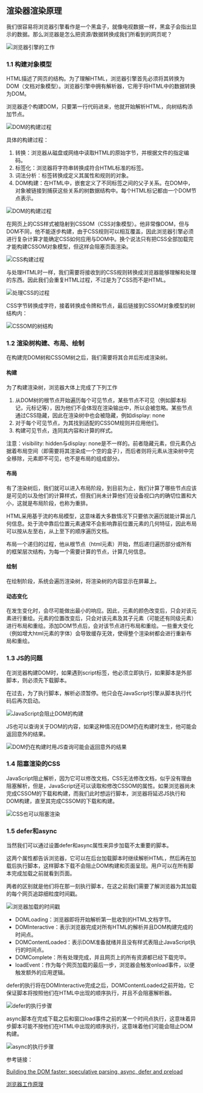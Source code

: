 ## 渲染器渲染原理

我们很容易将浏览器引擎看作是一个黑盒子，就像电视数据一样，黑盒子会指出显示的数据。那么浏览器是怎么把资源/数据转换成我们所看到的网页呢？

![浏览器引擎的工作](https://user-gold-cdn.xitu.io/2018/4/16/162cd0ae58d0a6dd?imageView2/0/w/1280/h/960/format/webp/ignore-error/1)

### 1.1 构建对象模型

HTML描述了网页的结构。为了理解HTML，浏览器引擎首先必须将其转换为DOM（文档对象模型）。浏览器引擎中拥有解析器，它用于将HTML中的数据转换为DOM。

浏览器逐个构建DOM，只要第一行代码进来，他就开始解析HTML，向树结构添加节点。

![DOM的构建过程](https://user-gold-cdn.xitu.io/2018/4/16/162cd0ae47232f31?imageslim)

具体的构建过程：

1. 转换：浏览器从磁盘或网络中读取HTML的原始字节，并根据文件的指定编码。
2. 标签化：浏览器将字符串转换成符合HTML标准的标签。
3. 词法分析：标签转换成定义其属性和规则的对象。
4. DOM构建：在HTML中，嵌套定义了不同标签之间的父子关系。在DOM中，对象被链接到捕获这些关系的树数据结构中。每个HTML标记都由一个DOM节点表示。

![DOM的构建过程](https://user-gold-cdn.xitu.io/2018/4/16/162cd0ae86a8d936?imageView2/0/w/1280/h/960/format/webp/ignore-error/1)

在网页上的CSS样式被隐射到CSSOM（CSS对象模型）。他非常像DOM，但与DOM不同，他不能逐步构建，由于CSS规则可以相互覆盖，因此浏览器引擎必须进行复杂计算才能确定CSS如何应用与DOM中。换个说法只有把CSS全部加载完才能构建CSSOM对象模型，但这样会阻塞页面渲染。

![CSS构建过程](https://user-gold-cdn.xitu.io/2018/4/16/162cd0ae55370e36?imageView2/0/w/1280/h/960/format/webp/ignore-error/1)

与处理HTML时一样，我们需要将接收到的CSS规则转换成浏览器能够理解和处理的东西。因此我们会重复HTML过程，不过是为了CSS而不是HTML。

![处理CSS的过程](https://user-gold-cdn.xitu.io/2018/4/16/162cd0ae7e5670e7?imageView2/0/w/1280/h/960/format/webp/ignore-error/1)

CSS字节转换成字符，接着转换成令牌和节点，最后链接到CSSOM对象模型的树结构内：

![CSSOM的树结构](https://user-gold-cdn.xitu.io/2018/4/16/162cd0ae812982f0?imageView2/0/w/1280/h/960/format/webp/ignore-error/1)

### 1.2 渲染树构建、布局、绘制

在构建完DOM树和CSSOM树之后，我们需要将其合并后形成渲染树。

#### 构建

为了构建渲染树，浏览器大体上完成了下列工作

1. 从DOM树的根节点开始遍历每个可见节点，某些节点不可见（例如脚本标记，元标记等），因为他们不会体现在渲染输出中，所以会被忽略。某些节点通过CSS隐藏，因此在渲染树中也会被隐藏，例如display: none
2. 对于每个可见节点，为其找到适配的CSSOM规则并应用他们。
3. 构建可见节点，连同其内容和计算的样式。

注意：visibility: hidden与display: none是不一样的。前者隐藏元素，但元素仍占据着布局空间（即需要将其渲染成一个空的盒子），而后者则将元素从渲染树中完全移除，元素即不可见，也不是布局的组成部分。

#### 布局

有了渲染树后，我们就可以进入布局阶段，到目前为止，我们计算了哪些节点应该是可见的以及他们的计算样式，但我们尚未计算他们在设备视口内的确切位置和大小，这就是布局阶段，也称为重排。

HTML采用基于流的布局模型，这意味着大多数情况下只要依次遍历就能计算出几何信息。处于流中靠后位置元素通常不会影响靠前位置元素的几何特征，因此布局可以按从左至右，从上至下的顺序遍历文档。

布局一个递归的过程，他从根节点（html元素）开始，然后递归遍历部分或所有的框架层次结构，为每一个需要计算的节点，计算几何信息。

#### 绘制

在绘制阶段，系统会遍历渲染树，将渲染树的内容显示在屏幕上。

#### 动态变化

在发生变化时，会尽可能做出最小的响应。因此，元素的颜色改变后，只会对该元素进行重绘。元素的位置改变后，只会对该元素及其子元素（可能还有同级元素）进行布局和重绘。添加DOM节点后，会对该节点进行布局和重绘。一些重大变化（例如增大html元素的字体）会导致缓存无效，使得整个渲染树都会进行重新布局和重绘。

### 1.3 JS的问题

在浏览器构建DOM时，如果遇到script标签，他必须立即执行，如果脚本是外部脚本，则必须先下载脚本。

在过去，为了执行脚本，解析必须暂停。他只会在JavaScript引擎从脚本执行代码后再次启动。

![JavaScript会阻止DOM的构建](https://user-gold-cdn.xitu.io/2018/4/16/162cd0af035b632b?imageslim)

JS也可以查询关于DOM的内容，如果这种情况在DOM仍在构建时发生，他可能会返回意外的结果。

![DOM仍在构建时用JS查询可能会返回意外的结果](https://user-gold-cdn.xitu.io/2018/4/16/162cd0aeebb95120?imageView2/0/w/1280/h/960/format/webp/ignore-error/1)

### 1.4 阻塞渲染的CSS

JavaScript阻止解析，因为它可以修改文档，CSS无法修改文档，似乎没有理由阻塞解析，但是，JavaScript还可以读取和修改CSSOM的属性。如果浏览器尚未完成CSSOM的下载和构建，而我们此时想运行脚本，浏览器将延迟JS执行和DOM构建，直至其完成CSSOM的下载和构建。

![CSS也可以阻塞渲染](https://user-gold-cdn.xitu.io/2018/4/16/162cd0aec8436c4b?imageView2/0/w/1280/h/960/format/webp/ignore-error/1)

### 1.5 defer和async

当然我们可以通过设置defer和async属性来异步加载不太重要的脚本。

这两个属性都告诉浏览器，它可以在后台加载脚本时继续解析HTML，然后再在加载后执行脚本，这样脚本下载不会阻止DOM构建和页面呈现。用户可以在所有脚本完成加载之前就看到页面。

两者的区别就是他们将在那一刻执行脚本，在这之前我们需要了解浏览器为其加载的每个网页追踪细粒度时间戳。

![浏览器加载的时间戳](https://user-gold-cdn.xitu.io/2018/4/16/162cd0af4a54bb2a?imageView2/0/w/1280/h/960/format/webp/ignore-error/1)

* DOMLoading：浏览器即将开始解析第一批收到的HTML文档字节。
* DOMInteractive：表示浏览器完成对所有HTML的解析并且DOM构建完成的时间点。
* DOMContentLoaded：表示DOM准备就绪并且没有样式表阻止JavaScript执行的时间点。
* DOMComplete：所有处理完成，并且网页上的所有资源都已经下载完毕。
* loadEvent：作为每个网页加载的最后一步，浏览器会触发onload事件，以便触发额外的应用逻辑。

defer的执行将在DOMInteractive完成之后，DOMContentLoaded之前开始，它保证脚本将按照他们在HTML中出现的顺序执行，并且不会阻塞解析器。

![defer的执行步骤](https://user-gold-cdn.xitu.io/2018/4/16/162cd0aed2d060dc?imageView2/0/w/1280/h/960/format/webp/ignore-error/1)

async脚本在完成下载之后和窗口load事件之前的某一个时间点执行，这意味着异步脚本可能不按他们在HTML中出现的顺序执行，这意味着他们可能会阻止DOM构建。

![async的执行步骤](https://user-gold-cdn.xitu.io/2018/4/16/162cd0af3ae1409c?imageView2/0/w/1280/h/960/format/webp/ignore-error/1)

参考链接：

[Building the DOM faster: speculative parsing, async, defer and preload](https://hacks.mozilla.org/2017/09/building-the-dom-faster-speculative-parsing-async-defer-and-preload/)

[浏览器工作原理](https://www.html5rocks.com/zh/tutorials/internals/howbrowserswork/#Layout)

